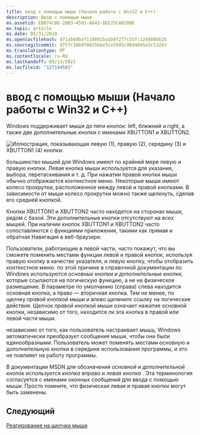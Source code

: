 ```yaml
---
title: ввод с помощью мыши (Начало работы с Win32 и C++)
description: Ввод с помощью мыши
ms.assetid: EB074CB6-2BB3-4593-A843-8EE25CA028BE
ms.topic: article
ms.date: 05/31/2018
ms.openlocfilehash: d71a560baf110892ba1b8f277c55fc124888b62b
ms.sourcegitcommit: d75fc10b9f0825bbe5ce5045c90d4045e3c53243
ms.translationtype: MT
ms.contentlocale: ru-RU
ms.lasthandoff: 09/13/2021
ms.locfileid: "127144581"
---
```

# <a name="mouse-input-get-started-with-win32-and-c"></a>ввод с помощью мыши (Начало работы с Win32 и C++)

Windows поддерживает мыши до пяти кнопок: left, ближний и right, а также две дополнительные кнопки с именами XBUTTON1 и XBUTTON2.

![Иллюстрация, показывающая левую (1), правую (2), середину (3) и XBUTTON1 (4) кнопки.](images/mouse.png)

большинство мышей для Windows имеют по крайней мере левую и правую кнопки. Левая кнопка мыши используется для указания, выбора, перетаскивания и т. д. При нажатии правой кнопки мыши обычно отображается контекстное меню. Некоторые мыши имеют колесо прокрутки, расположенное между левой и правой кнопками. В зависимости от мыши колесо прокрутки можно также щелкнуть, сделав его средней кнопкой.

Кнопки XBUTTON1 и XBUTTON2 часто находятся на сторонах мыши, рядом с базой. Эти дополнительные кнопки отсутствуют на всех мышей. При наличии кнопок XBUTTON1 и XBUTTON2 часто сопоставляются с функциями приложения, такими как прямая и обратная Навигация в веб-браузере.

Пользователи, работающие в левой части, часто покажут, что вы сможете поменять местами функции левой и правой кнопок, используя правую кнопку в качестве указателя, и левую кнопку, чтобы отобразить контекстное меню. по этой причине в справочной документации по Windows используются *основные кнопки* и *дополнительные кнопки*, которые ссылаются на логическую функцию, а не на физическое размещение. В параметре по умолчанию (справа) слева находится основная кнопка, а право — вторичная кнопка. Тем не менее, по щелчку *правой кнопкой мыши* и *влево щелкните* ссылку на логические действия. Щелчок *правой кнопкой мыши* означает нажатие основной кнопки, независимо от того, находится ли эта кнопка в правой или левой части мыши.

независимо от того, как пользователь настраивает мышь, Windows автоматически преобразует сообщения мыши, чтобы они были единообразными. Пользователь может поменять местами основную и дополнительную кнопки в середине использования программы, и это не повлияет на работу программы.

В документации MSDN для обозначения *основной* и *дополнительной* кнопок используется *кнопка вправо* и *левая кнопка* . Эта терминология согласуется с именами оконных сообщений для ввода с помощью мыши. Просто помните, что физическая левая и правая кнопки могут быть заменены.

## <a name="next"></a>Следующий

[Реагирование на щелчки мыши](mouse-clicks.md)

 

 




